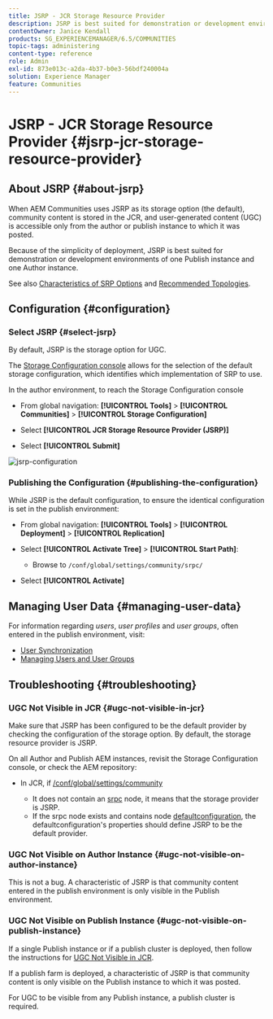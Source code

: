 ```yaml
---
title: JSRP - JCR Storage Resource Provider
description: JSRP is best suited for demonstration or development environments of one Publish instance and one Author instance
contentOwner: Janice Kendall
products: SG_EXPERIENCEMANAGER/6.5/COMMUNITIES
topic-tags: administering
content-type: reference
role: Admin
exl-id: 873e013c-a2da-4b37-b0e3-56bdf240004a
solution: Experience Manager
feature: Communities
---
```

# JSRP - JCR Storage Resource Provider {#jsrp-jcr-storage-resource-provider}

## About JSRP {#about-jsrp}

When AEM Communities uses JSRP as its storage option (the default), community content is stored in the JCR, and user-generated content (UGC) is accessible only from the author or publish instance to which it was posted.

Because of the simplicity of deployment, JSRP is best suited for demonstration or development environments of one Publish instance and one Author instance.

See also [Characteristics of SRP Options](working-with-srp.md#characteristics-of-srp-options) and [Recommended Topologies](topologies.md).

## Configuration {#configuration}

### Select JSRP {#select-jsrp}

By default, JSRP is the storage option for UGC.

The [Storage Configuration console](srp-config.md) allows for the selection of the default storage configuration, which identifies which implementation of SRP to use.

In the author environment, to reach the Storage Configuration console

* From global navigation: **[!UICONTROL Tools]** > **[!UICONTROL Communities]** > **[!UICONTROL Storage Configuration]**

* Select **[!UICONTROL JCR Storage Resource Provider (JSRP)]**

* Select **[!UICONTROL Submit]**

![jsrp-configuration](assets/jsrp-configuration.png)

### Publishing the Configuration {#publishing-the-configuration}

While JSRP is the default configuration, to ensure the identical configuration is set in the publish environment:

* From global navigation: **[!UICONTROL Tools]** > **[!UICONTROL Deployment]** > **[!UICONTROL Replication]**
* Select **[!UICONTROL Activate Tree]** > **[!UICONTROL Start Path]**:

  * Browse to `/conf/global/settings/community/srpc/`

* Select **[!UICONTROL Activate]**

## Managing User Data {#managing-user-data}

For information regarding *users*, *user profiles* and *user groups*, often entered in the publish environment, visit:

* [User Synchronization](sync.md)
* [Managing Users and User Groups](users.md)

## Troubleshooting {#troubleshooting}

### UGC Not Visible in JCR {#ugc-not-visible-in-jcr}

Make sure that JSRP has been configured to be the default provider by checking the configuration of the storage option. By default, the storage resource provider is JSRP.

On all Author and Publish AEM instances, revisit the Storage Configuration console, or check the AEM repository:

* In JCR, if [/conf/global/settings/community](http://localhost:4502/crx/de/index.jsp#/conf/global/settings/community)

  * It does not contain an [srpc](http://localhost:4502/crx/de/index.jsp#/conf/global/settings/community/srpc) node, it means that the storage provider is JSRP.
  * If the srpc node exists and contains node [defaultconfiguration](http://localhost:4502/crx/de/index.jsp#/conf/global/settings/community/srpc/defaultconfiguration), the defaultconfiguration's properties should define JSRP to be the default provider.

### UGC Not Visible on Author Instance {#ugc-not-visible-on-author-instance}

This is not a bug. A characteristic of JSRP is that community content entered in the publish environment is only visible in the Publish environment.

### UGC Not Visible on Publish Instance {#ugc-not-visible-on-publish-instance}

If a single Publish instance or if a publish cluster is deployed, then follow the instructions for [UGC Not Visible in JCR](#ugc-not-visible-in-jcr).

If a publish farm is deployed, a characteristic of JSRP is that community content is only visible on the Publish instance to which it was posted.

For UGC to be visible from any Publish instance, a publish cluster is required.

